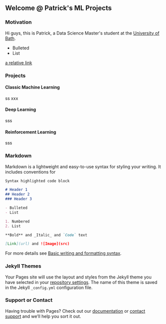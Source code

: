 ## Welcome @ Patrick's ML Projects




<!--- <img src="https://user-images.githubusercontent.com/67504471/176693169-6613a4c7-c7e6-497a-b0a6-fc64b0e50584.png" width=50%> --->

### Motivation



Hi guys, this is Patrick, a Data Science Master's student at the [University of Bath](https://www.bath.ac.uk). 

- Bulleted
- List

[a relative link](another-project.md)

### Projects

#### Classic Machine Learning

ss
xxx

#### Deep Learning

sss

#### Reinforcement Learning

sss

### Markdown

Markdown is a lightweight and easy-to-use syntax for styling your writing. It includes conventions for

```markdown
Syntax highlighted code block

# Header 1
## Header 2
### Header 3

- Bulleted
- List

1. Numbered
2. List

**Bold** and _Italic_ and `Code` text

[Link](url) and ![Image](src)
```

For more details see [Basic writing and formatting syntax](https://docs.github.com/en/github/writing-on-github/getting-started-with-writing-and-formatting-on-github/basic-writing-and-formatting-syntax).

### Jekyll Themes

Your Pages site will use the layout and styles from the Jekyll theme you have selected in your [repository settings](https://github.com/patrick-richter/ml-projects/settings/pages). The name of this theme is saved in the Jekyll `_config.yml` configuration file.

### Support or Contact

Having trouble with Pages? Check out our [documentation](https://docs.github.com/categories/github-pages-basics/) or [contact support](https://support.github.com/contact) and we’ll help you sort it out.
